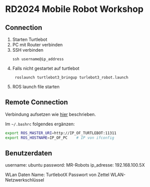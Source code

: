 # RD2024 Mobile Robot Workshop


## Connection

1. Starten Turtlebot
2. PC mit Router verbinden
3. SSH verbinden
    ```
    ssh username@ip_address
    ```
4. Falls nicht gestartet auf turtlebot
   ```
    roslaunch turtlebot3_bringup turlebot3_robot.launch
   ```
6. ROS launch file starten

## Remote Connection

Verbindung aufsetzen wie [hier](http://wiki.ros.org/turtlebot/Tutorials/indigo/Network%20Configuration) beschrieben.

Im `~/.bashrc` folgendes ergänzen:
```BASH
export ROS_MASTER_URI=http://IP_OF_TURTLEBOT:11311
export ROS_HOSTNAME=IP_OF_PC    # IP von ifconfig
```

## Benutzerdaten
username: ubuntu
password: MR-Robots
ip_adresse: 192.168.100.5X

WLan Daten
Name: TurtlebotX
Passwort von Zettel WLAN-Netzwerkschlüssel
